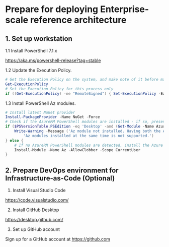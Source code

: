 # Prepare for deploying Enterprise-scale reference architecture
## 1. Set up workstation

1.1 Install PowerShell 7.1.x

https://aka.ms/powershell-release?tag=stable

1.2 Update the Execution Policy.

````powershell
# Get the Execution Policy on the system, and make note of it before making changes
Get-ExecutionPolicy
# Set the Execution Policy for this process only
if ((Get-ExecutionPolicy) -ne "RemoteSigned") { Set-ExecutionPolicy -ExecutionPolicy RemoteSigned -Scope Process -Force }
````

1.3 Install PowerShell Az modules.

````powershell
# Install latest NuGet provider
Install-PackageProvider -Name NuGet -Force
# Check if the AzureRM PowerShell modules are installed - if so, present a warning
if ($PSVersionTable.PSEdition -eq 'Desktop' -and (Get-Module -Name AzureRM -ListAvailable)) {
    Write-Warning -Message ('Az module not installed. Having both the AzureRM and ' +
        'Az modules installed at the same time is not supported.')
} else {
    # If no AzureRM PowerShell modules are detected, install the Azure PowerShell modules
    Install-Module -Name Az -AllowClobber -Scope CurrentUser
}
````

## 2. Prepare DevOps environment for Infrastructure-as-Code (Optional)

1. Install Visual Studio Code

https://code.visualstudio.com/

2. Install GitHub Desktop

https://desktop.github.com/

3. Set up GitHub account

Sign up for a GitHub account at https://github.com
